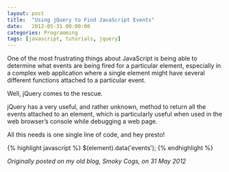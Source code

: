 ```yaml
---
layout: post
title:  "Using jQuery to Find JavaScript Events"
date:   2012-05-31 00:00:00
categories: Programming
tags: [javascript, tutorials, jquery]
---
```


One of the most frustrating things about JavaScript is being able to determine what events are being fired for a particular element, especially in a complex web application where a single element might have several different functions attached to a particular event.

Well, jQuery comes to the rescue.

jQuery has a very useful, and rather unknown, method to return all the events attached to an element, which is particularly useful when used in the web browser’s console while debugging a web page.
<!--more-->

All this needs is one single line of code, and hey presto!

{% highlight javascript %}
$(element).data('events');
{% endhighlight %}

_Originally posted on my old blog, Smoky Cogs, on 31 May 2012_
